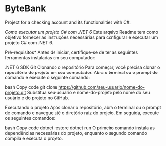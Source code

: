 # ByteBank
Project for a checking account and its functionalities with C#.

*Como executar um projeto C# com .NET 6*
Este arquivo Readme tem como objetivo fornecer as instruções necessárias para configurar e executar um projeto C# com .NET 6.

Pré-requisitos*
Antes de iniciar, certifique-se de ter as seguintes ferramentas instaladas em seu computador:

.NET 6 SDK
Git
Clonando o repositório
Para começar, você precisa clonar o repositório do projeto em seu computador. Abra o terminal ou o prompt de comando e execute o seguinte comando:

bash
Copy code
git clone https://github.com/seu-usuario/nome-do-projeto.git
Substitua seu-usuario e nome-do-projeto pelo nome do seu usuário e do projeto no GitHub.

Executando o projeto
Após clonar o repositório, abra o terminal ou o prompt de comando e navegue até o diretório raiz do projeto. Em seguida, execute os seguintes comandos:

bash
Copy code
dotnet restore
dotnet run
O primeiro comando instala as dependências necessárias do projeto, enquanto o segundo comando compila e executa o projeto.
